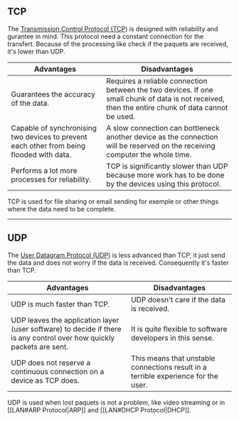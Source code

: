 ## TCP

The [Transmission Control Protocol (TCP)](https://en.wikipedia.org/wiki/Transmission_Control_Protocol) is designed with reliability and gurantee in mind. This protocol need a constant connection for the transfert. Because of the processing like check if the paquets are received, it's lower than UDP.

|Advantages|Disadvantages|
|----------|-------------|
|Guarantees the accuracy of the data.|Requires a reliable connection between the two devices. If one small chunk of data is not received, then the entire chunk of data cannot be used.|
|Capable of synchronising two devices to prevent each other from being flooded with data.|A slow connection can bottleneck another device as the connection will be reserved on the receiving computer the whole time.|
|Performs a lot more processes for reliability.|TCP is significantly slower than UDP because more work has to be done by the devices using this protocol.|

TCP is used for file sharing or email sending for exemple or other things where the data need to be complete.

---

## UDP

The [User Datagram Protocol (UDP)](https://en.wikipedia.org/wiki/User_Datagram_Protocol) is less advanced than TCP, it just send the data and does not worry if the data is received. Consequently it's faster than TCP.


|Advantages|Disadvantages|
|----------|-------------|
|UDP is much faster than TCP.|UDP doesn't care if the data is received.|
|UDP leaves the application layer (user software) to decide if there is any control over how quickly packets are sent.|It is quite flexible to software developers in this sense.|
|UDP does not reserve a continuous connection on a device as TCP does.| This means that unstable connections result in a terrible experience for the user.|

UDP is used when lost paquets is not a problem, like video streaming or in [[LAN#ARP Protocol|ARP]] and [[LAN#DHCP Protocol|DHCP]].
